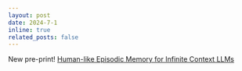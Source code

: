 ```yaml
---
layout: post
date: 2024-7-1
inline: true
related_posts: false
---
```


New pre-print! [Human-like Episodic Memory for Infinite Context LLMs](https://arxiv.org/abs/2407.09450)